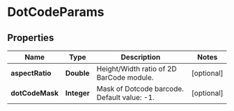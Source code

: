 
# DotCodeParams

## Properties
Name | Type | Description | Notes
------------ | ------------- | ------------- | -------------
**aspectRatio** | **Double** | Height/Width ratio of 2D BarCode module. |  [optional]
**dotCodeMask** | **Integer** | Mask of Dotcode barcode. Default value: -1. |  [optional]



